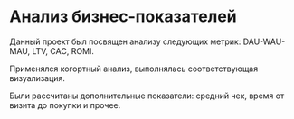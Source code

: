 # Анализ бизнес-показателей  

Данный проект был посвящен анализу следующих метрик: DAU-WAU-MAU, LTV, CAC, ROMI.  

Применялся когортный анализ, выполнялась соответствующая визуализация.  

Были рассчитаны дополнительные показатели: средний чек, время от визита до покупки и прочее.
